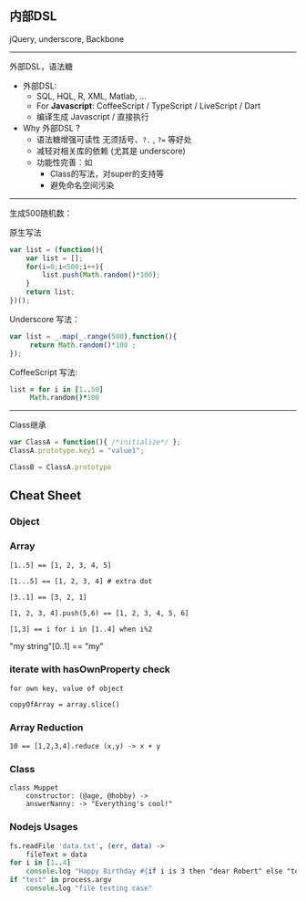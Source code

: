 

## 内部DSL

jQuery, underscore, Backbone

---

外部DSL，语法糖


- 外部DSL:
	- SQL, HQL, R, XML, Matlab, ... 
	- For **Javascript**: CoffeeScript / TypeScript / LiveScript / Dart
	- 编译生成 Javascript / 直接执行
- Why 外部DSL ? 
	- 语法糖增强可读性 无须括号、`?.` , `?=` 等好处
	- 减轻对相关库的依赖 (尤其是 underscore)
	- 功能性完善：如 
		- Class的写法，对super的支持等
		- 避免命名空间污染

---

生成500随机数：

原生写法

```javascript
var list = (function(){
	var list = [];
	for(i=0;i<500;i++){
		list.push(Math.random()*100);
	}
	return list;
})();
```

Underscore 写法： 

```javascript
var list = _.map(_.range(500),function(){
	 return Math.random()*100 ;
}); 
```

CoffeeScript 写法: 

```coffeescript
list = for i in [1..50] 
	 Math.random()*100
```

---

Class继承

```javascript
var ClassA = function(){ /*initialize*/ };
ClassA.prototype.key1 = "value1";

ClassB = ClassA.prototype
```



## Cheat Sheet
 
### Object


### Array

`[1..5] == [1, 2, 3, 4, 5]`

`[1...5] == [1, 2, 3, 4] # extra dot`

`[3..1] == [3, 2, 1]`

`[1, 2, 3, 4].push(5,6) == [1, 2, 3, 4, 5, 6]`

`[1,3] == i for i in [1..4] when i%2 `

"my string"[0..1] == "my"

### iterate with hasOwnProperty check 

`for own key, value of object`

`copyOfArray = array.slice()`

### Array Reduction
`10 == [1,2,3,4].reduce (x,y) -> x + y`

### Class

```
class Muppet
	constructor: (@age, @hobby) ->
	answerNanny: -> "Everything's cool!"
```

### Nodejs Usages

```coffeescript
fs.readFile 'data.txt', (err, data) ->
	fileText = data
for i in [1..4]
	console.log "Happy Birthday #{if i is 3 then "dear Robert" else "to You"}" 
if "test" in process.argv
	console.log "file testing case"
```